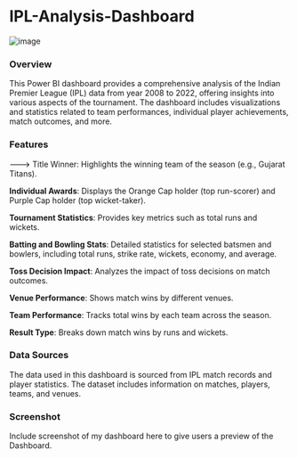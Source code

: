 # IPL-Analysis-Dashboard
![image](https://github.com/user-attachments/assets/52d2bf97-cb0c-4c1d-a31f-ea49505d94c2)
### Overview
This Power BI dashboard provides a comprehensive analysis of the Indian Premier League (IPL) data from year 2008 to 2022, offering insights into various aspects of the tournament. The dashboard includes visualizations and statistics related to team performances, individual player achievements, match outcomes, and more.

### Features
---> Title Winner: Highlights the winning team of the season (e.g., Gujarat Titans).

**Individual Awards**: Displays the Orange Cap holder (top run-scorer) and Purple Cap holder (top wicket-taker).

**Tournament Statistics**: Provides key metrics such as total runs and wickets.

**Batting and Bowling Stats**: Detailed statistics for selected batsmen and bowlers, including total runs, strike rate, wickets, economy, and average.

**Toss Decision Impact**: Analyzes the impact of toss decisions on match outcomes.

**Venue Performance**: Shows match wins by different venues.

**Team Performance**: Tracks total wins by each team across the season.

**Result Type**: Breaks down match wins by runs and wickets.

### Data Sources
The data used in this dashboard is sourced from IPL match records and player statistics. The dataset includes information on matches, players, teams, and venues.

### Screenshot
Include screenshot of my dashboard here to give users a preview of the Dashboard.
